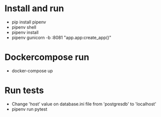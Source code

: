 # Install and run
- pip install pipenv
- pipenv shell
- pipenv install
- pipenv gunicorn -b :8081 "app.app:create_app()"

# Dockercompose run

- docker-compose up

# Run tests
- Change 'host' value on database.ini file from 'postgresdb' to 'localhost'
- pipenv run pytest